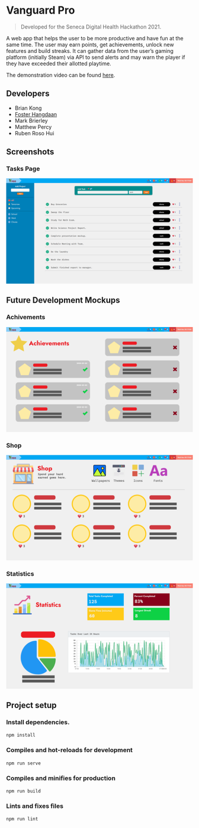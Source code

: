 # Vanguard Pro
> Developed for the Seneca Digital Health Hackathon 2021.

A web app that helps the user to be more productive and have fun at the same time. The user may earn points, get achievements, unlock new features and build streaks. It can gather data from the user’s gaming platform (initially Steam) via API to send alerts and may warn the player if they have exceeded their allotted playtime.

The demonstration video can be found [here](https://www.youtube.com/watch?v=3Iv2yIg9Ub8).

## Developers
- Brian Kong
- [Foster Hangdaan](https://wwww.fosterhangdaan.com)
- Mark Brierley
- Matthew Percy
- Ruben Roso Hui

## Screenshots
### Tasks Page
![](screenshots/tasks.png)

## Future Development Mockups
### Achivements
![](screenshots/achievements-mockup.png)

### Shop
![](screenshots/shop-mockup.png)

### Statistics
![](screenshots/statistics-mockup.png)

## Project setup

### Install dependencies.
```
npm install
```

### Compiles and hot-reloads for development
```
npm run serve
```

### Compiles and minifies for production
```
npm run build
```

### Lints and fixes files
```
npm run lint
```
